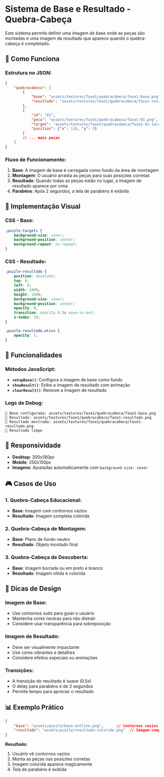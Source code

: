 # Sistema de Base e Resultado - Quebra-Cabeça

Este sistema permite definir uma imagem de base onde as peças são montadas e uma imagem de resultado que aparece quando o quebra-cabeça é completado.

## 🎯 Como Funciona

### **Estrutura no JSON:**
```json
{
    "quebracabeca": [
        {
            "base": "assets/textures/fase1/quebracabeca/fase1-base.png",
            "resultado": "assets/textures/fase1/quebracabeca/fase1-resultado.png"
        },
        {
            "id": "01",
            "peca": "assets/textures/fase1/quebracabeca/fase1-01.png",
            "target": "assets/textures/fase1/quebracabeca/fase1-01-target.png",
            "position": {"x": 120, "y": 0}
        }
        // ... mais peças
    ]
}
```

### **Fluxo de Funcionamento:**

1. **Base**: A imagem de base é carregada como fundo da área de montagem
2. **Montagem**: O usuário arrasta as peças para suas posições corretas
3. **Resultado**: Quando todas as peças estão no lugar, a imagem de resultado aparece por cima
4. **Parabéns**: Após 2 segundos, a tela de parabéns é exibida

## 🎨 Implementação Visual

### **CSS - Base:**
```css
.puzzle-targets {
    background-size: cover;
    background-position: center;
    background-repeat: no-repeat;
}
```

### **CSS - Resultado:**
```css
.puzzle-resultado {
    position: absolute;
    top: 0;
    left: 0;
    width: 100%;
    height: 100%;
    background-size: cover;
    background-position: center;
    opacity: 0;
    transition: opacity 0.5s ease-in-out;
    z-index: 10;
}

.puzzle-resultado.ativo {
    opacity: 1;
}
```

## 🔧 Funcionalidades

### **Métodos JavaScript:**

- **`setupBase()`**: Configura a imagem de base como fundo
- **`showResult()`**: Exibe a imagem de resultado com animação
- **`clearResult()`**: Remove a imagem de resultado

### **Logs de Debug:**
```
🧩 Base configurada: assets/textures/fase1/quebracabeca/fase1-base.png
🧩 Resultado: assets/textures/fase1/quebracabeca/fase1-resultado.png
🎉 Resultado mostrado: assets/textures/fase1/quebracabeca/fase1-resultado.png
🧹 Resultado limpo
```

## 📱 Responsividade

- **Desktop**: 300x180px
- **Mobile**: 250x150px
- **Imagens**: Ajustadas automaticamente com `background-size: cover`

## 🎮 Casos de Uso

### **1. Quebra-Cabeça Educacional:**
- **Base**: Imagem com contornos vazios
- **Resultado**: Imagem completa colorida

### **2. Quebra-Cabeça de Montagem:**
- **Base**: Plano de fundo neutro
- **Resultado**: Objeto montado final

### **3. Quebra-Cabeça de Descoberta:**
- **Base**: Imagem borrada ou em preto e branco
- **Resultado**: Imagem nítida e colorida

## 🚀 Dicas de Design

### **Imagem de Base:**
- Use contornos sutis para guiar o usuário
- Mantenha cores neutras para não distrair
- Considere usar transparência para sobreposição

### **Imagem de Resultado:**
- Deve ser visualmente impactante
- Use cores vibrantes e detalhes
- Considere efeitos especiais ou animações

### **Transições:**
- A transição do resultado é suave (0.5s)
- O delay para parabéns é de 2 segundos
- Permite tempo para apreciar o resultado

## 📊 Exemplo Prático

```json
{
    "base": "assets/puzzle/base-outline.png",      // Contornos vazios
    "resultado": "assets/puzzle/resultado-colorido.png"  // Imagem completa
}
```

**Resultado:**
1. Usuário vê contornos vazios
2. Monta as peças nas posições corretas
3. Imagem colorida aparece magicamente
4. Tela de parabéns é exibida 